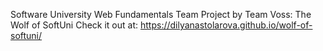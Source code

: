 Software University Web Fundamentals Team Project by Team Voss: The Wolf of SoftUni
Check it out at: https://dilyanastolarova.github.io/wolf-of-softuni/
